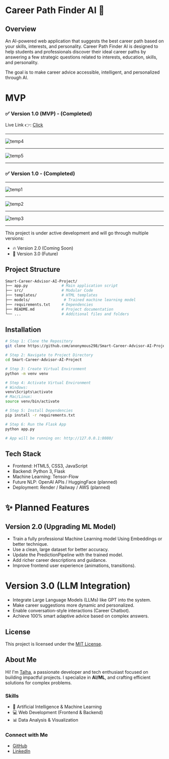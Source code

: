 # Career Path Finder AI 🚀

## Overview
An AI-powered web application that suggests the best career path based on your skills, interests, and personality. Career Path Finder AI is designed to help students and professionals discover their ideal career paths by answering a few strategic questions related to interests, education, skills, and personality.

The goal is to make career advice accessible, intelligent, and personalized through AI.


# MVP
### ✅ Version 1.0 (MVP) - (Completed)
Live Link 👉: [Click](https://smart-career-advisor-ai.streamlit.app/)

---

![temp4](https://github.com/user-attachments/assets/fbbdc60b-3305-4e3c-9176-285cc712691c)


---

![temp5](https://github.com/user-attachments/assets/b7b120e5-e9d8-4d88-9c22-678d5b44f38f)

---

### ✅ Version 1.0 - (Completed)

---

![temp1](https://github.com/user-attachments/assets/4ae9358c-cb6c-453e-9430-8669aaf79a15)

---

![temp2](https://github.com/user-attachments/assets/5ceba087-9fcc-44c1-a358-608eb86b0da1)

---

![temp3](https://github.com/user-attachments/assets/daa6c735-06c0-41d9-a2b7-200ccf60dde2)

---

This project is under active development and will go through multiple versions:

- 🔥 Version 2.0 (Coming Soon)
- 🚀 Version 3.0 (Future)

## Project Structure
```bash
Smart-Career-Advisor-AI-Project/
├── app.py               # Main application script
├── src/                 # Modular Code 
├── templates/           # HTML templates
├── models/               # Trained machine learning model
├── requirements.txt     # Dependencies
├── README.md            # Project documentation
└── ...                  # Additional files and folders
```

## Installation

```bash
# Step 1: Clone the Repository
git clone https://github.com/anonymous298/Smart-Career-Advisor-AI-Project.git

# Step 2: Navigate to Project Directory
cd Smart-Career-Advisor-AI-Project

# Step 3: Create Virtual Environment
python -m venv venv

# Step 4: Activate Virtual Environment
# Windows:
venv\Scripts\activate
# Mac/Linux:
source venv/bin/activate

# Step 5: Install Dependencies
pip install -r requirements.txt

# Step 6: Run the Flask App
python app.py

# App will be running on: http://127.0.0.1:8080/

```

## Tech Stack
- Frontend: HTML5, CSS3, JavaScript
- Backend: Python 3, Flask
- Machine Learning: Tensor-Flow
- Future NLP: OpenAI APIs / HuggingFace (planned)
- Deployment: Render / Railway / AWS (planned)

# ✨ Planned Features

## Version 2.0 (Upgrading ML Model)
- Train a fully professional Machine Learning model Using Embeddings or better technique.
- Use a clean, large dataset for better accuracy.
- Update the PredictionPipeline with the trained model.
- Add richer career descriptions and guidance.
- Improve frontend user experience (animations, transitions).

# Version 3.0 (LLM Integration)
- Integrate Large Language Models (LLMs) like GPT into the system.
- Make career suggestions more dynamic and personalized.
- Enable conversation-style interactions (Career Chatbot).
- Achieve 100% smart adaptive advice based on complex answers.

## License
This project is licensed under the [MIT License](LICENSE).

## **About Me**  

Hi! I'm [Talha](https://github.com/anonymous298), a passionate developer and tech enthusiast focused on building impactful projects. I specialize in **AI/ML**, and crafting efficient solutions for complex problems.  

### **Skills**  
- 🧠 Artificial Intelligence & Machine Learning  
- 💻 Web Development (Frontend & Backend)  
- 📊 Data Analysis & Visualization  

### **Connect with Me**  
- [GitHub](https://github.com/anonymous298)  
- [LinkedIn](https://linkedin.com/in/muhmmad-talha937/)


